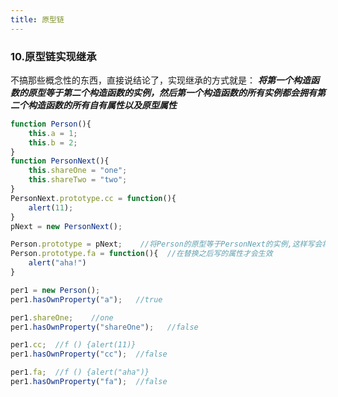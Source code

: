 ```yaml
---
title: 原型链
---
```

### 10.原型链实现继承   
不搞那些概念性的东西，直接说结论了，实现继承的方式就是：
***将第一个构造函数的原型等于第二个构造函数的实例，然后第一个构造函数的所有实例都会拥有第二个构造函数的所有自有属性以及原型属性***

```js
function Person(){
    this.a = 1;
    this.b = 2;
}
function PersonNext(){
    this.shareOne = "one";
    this.shareTwo = "two";
}
PersonNext.prototype.cc = function(){
    alert(11);
}
pNext = new PersonNext();

Person.prototype = pNext;    //将Person的原型等于PersonNext的实例,这样写会将Person的原型全部替换，之前写的原型属性都会被替换
Person.prototype.fa = function(){  //在替换之后写的属性才会生效
    alert("aha!")
}

per1 = new Person();
per1.hasOwnProperty("a");   //true

per1.shareOne;    //one
per1.hasOwnProperty("shareOne");   //false

per1.cc;  //f () {alert(11)}
per1.hasOwnProperty("cc");  //false

per1.fa;  //f () {alert("aha")}
per1.hasOwnProperty("fa");  //false
```